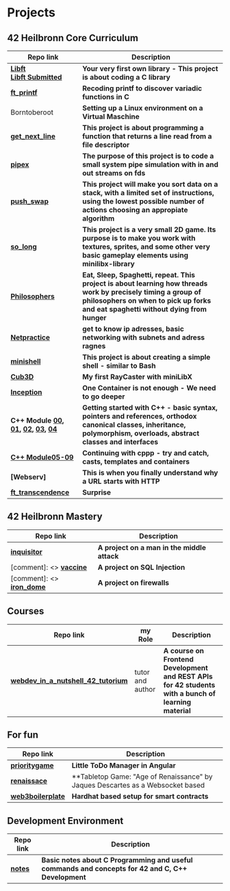 # Projects

## 42 Heilbronn Core Curriculum

Repo link | Description
--- | ---
**[Libft](https://github.com/Ebejay95/libft) <br> [Libft Submitted](https://github.com/Ebejay95/libft_submission)**|  **Your very first own library - This project is about coding a C library**
**[ft_printf](https://github.com/B18a/42_ft_printf)** | **Recoding printf to discover variadic functions in C**
Borntoberoot| **Setting up a Linux environment on a Virtual Maschine**
**[get_next_line](https://github.com/B18a/42_get_next_line)** | **This project is about programming a function that returns a line read from a file descriptor**
**[pipex](https://github.com/B18a/42_minitalk)** | **The purpose of this project is to code a small system pipe simulation with in and out streams on fds**
**[push_swap](https://github.com/B18a/42_push_swap)** | **This project will make you sort data on a stack, with a limited set of instructions, using the lowest possible number of actions choosing an appropiate algorithm**
**[so_long](https://github.com/B18a/42_so_long)** | **This project is a very small 2D game. Its purpose is to make you work with textures, sprites, and some other very basic gameplay elements using minilibx-library**
**[Philosophers](https://github.com/B18a/42_philo)** | **Eat, Sleep, Spaghetti, repeat. This project is about learning how threads work by precisely timing a group of philosophers on when to pick up forks and eat spaghetti without dying from hunger**
**[Netpractice](https://github.com/Ebejay95/netpractice)** | **get to know ip adresses, basic networking with subnets and adress ragnes**
**[minishell](https://github.com/B18a/42_minishell)** | **This project is about creating a simple shell - similar to Bash**
**[Cub3D](https://github.com/B18a/42_cub3d)** | **My first RayCaster with miniLibX**
**[Inception](https://github.com/B18a/42_Inception)** | **One Container is not enough - We need to go deeper**
**C++ Module [00](https://github.com/Ebejay95/cpp00), [01](https://github.com/Ebejay95/cpp01), [02](https://github.com/Ebejay95/cpp02), [03](https://github.com/Ebejay95/cpp03), [04](https://github.com/Ebejay95/cpp04)** | **Getting started with C++ - basic syntax, pointers and references, orthodox canonical classes, inheritance, polymorphism, overloads, abstract classes and interfaces**
**[C++ Module05-09](https://github.com/B18a/42_cpp_part2)** | **Continuing with cppp - try and catch, casts, templates and containers**
**[Webserv]** | **This is when you finally understand why a URL starts with HTTP**
**[ft_transcendence](https://github.com/Ebejay95/transcendence)** | **Surprise**


## 42 Heilbronn Mastery

Repo link | Description
--- | ---
**[inquisitor](https://github.com/Ebejay95/inquisitor)** | **A project on a man in the middle attack**
[comment]: <> **[vaccine](https://github.com/Ebejay95/vaccine)** | **A project on SQL Injection**
[comment]: <> **[iron_dome](https://github.com/Ebejay95/iron_dome)** | **A project on firewalls**


## Courses

Repo link | my Role | Description
--- | --- | ---
**[webdev_in_a_nutshell_42_tutorium](https://github.com/Ebejay95/webdev_in_a_nutshell_42_tutorium)** | tutor and author | **A course on Frontend Development and REST APIs for 42 students with a bunch of learning material**

## For fun

Repo link | Description
--- | ---
**[prioritygame](https://github.com/Ebejay95/prioritygame)** | **Little ToDo Manager in Angular**
**[renaissace](https://github.com/Ebejay95/renaissance)** | **Tabletop Game: "Age of Renaissance" by Jaques Descartes as a Websocket based 
**[web3boilerplate](https://github.com/Ebejay95/web3boilerplate)** | **Hardhat based setup for smart contracts**


## Development Environment

Repo link | Description
--- | ---
**[notes](https://github.com/Ebejay95/notes)** | **Basic notes about C Programming and useful commands and concepts for 42 and C, C++ Development**

